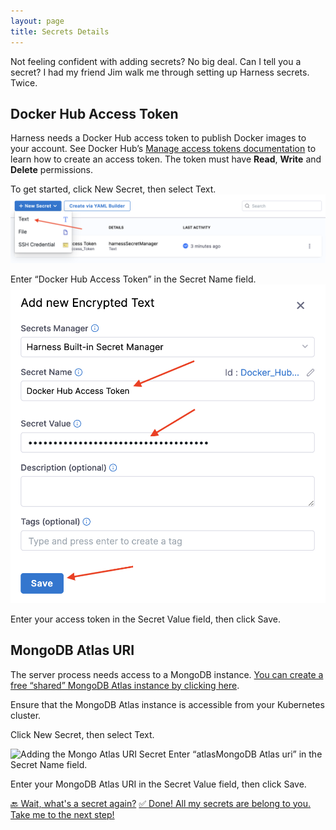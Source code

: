 ```yaml
---
layout: page
title: Secrets Details
---
```


Not feeling confident with adding secrets? No big deal. Can I tell you a secret? I had my friend Jim walk me through setting up Harness secrets. Twice.

## Docker Hub Access Token

Harness needs a Docker Hub access token to publish Docker images to your account. See Docker Hub’s [Manage access tokens documentation](https://docs.docker.com/docker-hub/access-tokens/) to learn how to create an access token. The token must have **Read**, **Write** and **Delete** permissions.

To get started, click New Secret, then select Text.
![Picture of the Harness new secret UI](assets/images/3.png)

Enter “Docker Hub Access Token” in the Secret Name field.
![Picture of the Harness new encrypted text secret UI](assets/images/4.png)

Enter your access token in the Secret Value field, then click Save.

## MongoDB Atlas URI

The server process needs access to a MongoDB instance. [You can create a free “shared” MongoDB Atlas instance by clicking here](https://www.mongodb.com/free-cloud-database).

Ensure that the MongoDB Atlas instance is accessible from your Kubernetes cluster.

Click New Secret, then select Text.

![Adding the Mongo Atlas URI Secret](assets/images/images/mongoAtlasURISecret.png)
Enter “atlasMongoDB Atlas uri” in the Secret Name field.

Enter your MongoDB Atlas URI in the Secret Value field, then click Save.

<a class="btn btn-primary" href="secretsIntro">🔙 Wait, what's a secret again?</a>
<a class="btn btn-primary" href="connectorsIntro">✅ Done! All my secrets are belong to you. Take me to the next step!</a>